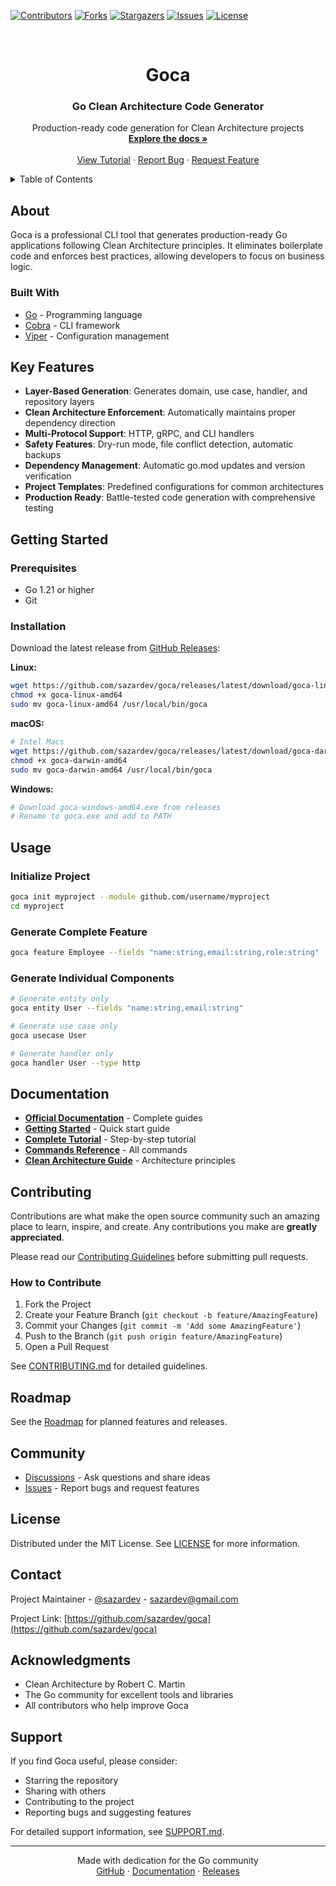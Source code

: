 <!-- PROJECT SHIELDS -->

[![Contributors](https://img.shields.io/github/contributors/sazardev/goca.svg?style=flat)](https://github.com/sazardev/goca/graphs/contributors)
[![Forks](https://img.shields.io/github/forks/sazardev/goca.svg?style=flat)](https://github.com/sazardev/goca/network/members)
[![Stargazers](https://img.shields.io/github/stars/sazardev/goca.svg?style=flat)](https://github.com/sazardev/goca/stargazers)
[![Issues](https://img.shields.io/github/issues/sazardev/goca.svg?style=flat)](https://github.com/sazardev/goca/issues)
[![License](https://img.shields.io/github/license/sazardev/goca.svg?style=flat)](https://github.com/sazardev/goca/blob/master/LICENSE)

<!-- PROJECT LOGO -->
<br />
<div align="center">
  <h1>Goca</h1>
  <h3>Go Clean Architecture Code Generator</h3>
  <p>
    Production-ready code generation for Clean Architecture projects
    <br />
    <a href="https://sazardev.github.io/goca"><strong>Explore the docs »</strong></a>
    <br />
    <br />
    <a href="https://sazardev.github.io/goca/tutorials/complete-tutorial">View Tutorial</a>
    ·
    <a href="https://github.com/sazardev/goca/issues">Report Bug</a>
    ·
    <a href="https://github.com/sazardev/goca/issues">Request Feature</a>
  </p>
</div>

<!-- TABLE OF CONTENTS -->
<details>
  <summary>Table of Contents</summary>
  <ol>
    <li><a href="#about">About The Project</a></li>
    <li><a href="#key-features">Key Features</a></li>
    <li><a href="#getting-started">Getting Started</a></li>
    <li><a href="#usage">Usage</a></li>
    <li><a href="#documentation">Documentation</a></li>
    <li><a href="#contributing">Contributing</a></li>
    <li><a href="#license">License</a></li>
    <li><a href="#contact">Contact</a></li>
    <li><a href="#acknowledgments">Acknowledgments</a></li>
  </ol>
</details>

## About

Goca is a professional CLI tool that generates production-ready Go applications following Clean Architecture principles. It eliminates boilerplate code and enforces best practices, allowing developers to focus on business logic.

### Built With

- [Go](https://golang.org/) - Programming language
- [Cobra](https://github.com/spf13/cobra) - CLI framework
- [Viper](https://github.com/spf13/viper) - Configuration management

## Key Features

- **Layer-Based Generation**: Generates domain, use case, handler, and repository layers
- **Clean Architecture Enforcement**: Automatically maintains proper dependency direction
- **Multi-Protocol Support**: HTTP, gRPC, and CLI handlers
- **Safety Features**: Dry-run mode, file conflict detection, automatic backups
- **Dependency Management**: Automatic go.mod updates and version verification
- **Project Templates**: Predefined configurations for common architectures
- **Production Ready**: Battle-tested code generation with comprehensive testing

## Getting Started

### Prerequisites

- Go 1.21 or higher
- Git

### Installation

Download the latest release from [GitHub Releases](https://github.com/sazardev/goca/releases):

**Linux:**
```bash
wget https://github.com/sazardev/goca/releases/latest/download/goca-linux-amd64
chmod +x goca-linux-amd64
sudo mv goca-linux-amd64 /usr/local/bin/goca
```

**macOS:**
```bash
# Intel Macs
wget https://github.com/sazardev/goca/releases/latest/download/goca-darwin-amd64
chmod +x goca-darwin-amd64
sudo mv goca-darwin-amd64 /usr/local/bin/goca
```

**Windows:**
```powershell
# Download goca-windows-amd64.exe from releases
# Rename to goca.exe and add to PATH
```

## Usage

### Initialize Project

```bash
goca init myproject --module github.com/username/myproject
cd myproject
```

### Generate Complete Feature

```bash
goca feature Employee --fields "name:string,email:string,role:string"
```

### Generate Individual Components

```bash
# Generate entity only
goca entity User --fields "name:string,email:string"

# Generate use case only
goca usecase User

# Generate handler only
goca handler User --type http
```

## Documentation

- **[Official Documentation](https://sazardev.github.io/goca)** - Complete guides
- **[Getting Started](https://sazardev.github.io/goca/getting-started)** - Quick start guide
- **[Complete Tutorial](https://sazardev.github.io/goca/tutorials/complete-tutorial)** - Step-by-step tutorial
- **[Commands Reference](https://sazardev.github.io/goca/commands/)** - All commands
- **[Clean Architecture Guide](https://sazardev.github.io/goca/guide/clean-architecture)** - Architecture principles

## Contributing

Contributions are what make the open source community such an amazing place to learn, inspire, and create. Any contributions you make are **greatly appreciated**.

Please read our [Contributing Guidelines](CONTRIBUTING.md) before submitting pull requests.

### How to Contribute

1. Fork the Project
2. Create your Feature Branch (`git checkout -b feature/AmazingFeature`)
3. Commit your Changes (`git commit -m 'Add some AmazingFeature'`)
4. Push to the Branch (`git push origin feature/AmazingFeature`)
5. Open a Pull Request

See [CONTRIBUTING.md](CONTRIBUTING.md) for detailed guidelines.

## Roadmap

See the [Roadmap](ROADMAP.md) for planned features and releases.

## Community

- [Discussions](https://github.com/sazardev/goca/discussions) - Ask questions and share ideas
- [Issues](https://github.com/sazardev/goca/issues) - Report bugs and request features

## License

Distributed under the MIT License. See [LICENSE](LICENSE) for more information.

## Contact

Project Maintainer - [@sazardev](https://github.com/sazardev) - sazardev@gmail.com

Project Link: [https://github.com/sazardev/goca](https://github.com/sazardev/goca)

## Acknowledgments

- Clean Architecture by Robert C. Martin
- The Go community for excellent tools and libraries
- All contributors who help improve Goca

## Support

If you find Goca useful, please consider:
- Starring the repository
- Sharing with others
- Contributing to the project
- Reporting bugs and suggesting features

For detailed support information, see [SUPPORT.md](SUPPORT.md).

---

<div align="center">
  Made with dedication for the Go community
  <br />
  <a href="https://github.com/sazardev/goca">GitHub</a>
  ·
  <a href="https://sazardev.github.io/goca">Documentation</a>
  ·
  <a href="https://github.com/sazardev/goca/releases">Releases</a>
</div>
